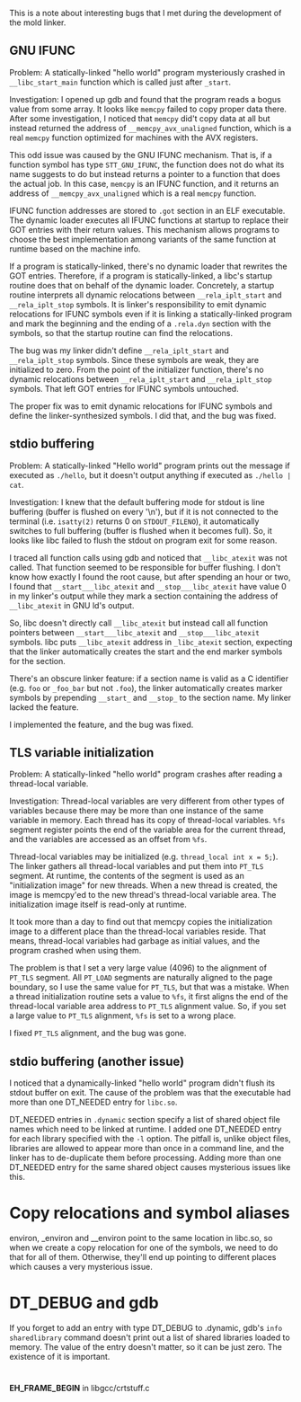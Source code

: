 This is a note about interesting bugs that I met during the
development of the mold linker.

## GNU IFUNC

Problem: A statically-linked "hello world" program mysteriously
crashed in `__libc_start_main` function which is called just after
`_start`.

Investigation: I opened up gdb and found that the program reads a
bogus value from some array. It looks like `memcpy` failed to copy
proper data there.  After some investigation, I noticed that `memcpy`
did't copy data at all but instead returned the address of
`__memcpy_avx_unaligned` function, which is a real `memcpy` function
optimized for machines with the AVX registers.

This odd issue was caused by the GNU IFUNC mechanism.  That is, if a
function symbol has type `STT_GNU_IFUNC`, the function does not do
what its name suggests to do but instead returns a pointer to a
function that does the actual job. In this case, `memcpy` is an IFUNC
function, and it returns an address of `__memcpy_avx_unaligned` which
is a real `memcpy` function.

IFUNC function addresses are stored to `.got` section in an ELF
executable.  The dynamic loader executes all IFUNC functions at
startup to replace their GOT entries with their return values. This
mechanism allows programs to choose the best implementation among
variants of the same function at runtime based on the machine info.

If a program is statically-linked, there's no dynamic loader that
rewrites the GOT entries. Therefore, if a program is
statically-linked, a libc's startup routine does that on behalf of the
dynamic loader. Concretely, a startup routine interprets all dynamic
relocations between `__rela_iplt_start` and `__rela_iplt_stop`
symbols.  It is linker's responsibility to emit dynamic relocations
for IFUNC symbols even if it is linking a statically-linked program
and mark the beginning and the ending of a `.rela.dyn` section with
the symbols, so that the startup routine can find the relocations.

The bug was my linker didn't define `__rela_iplt_start` and
`__rela_iplt_stop` symbols. Since these symbols are weak, they are
initialized to zero. From the point of the initializer function,
there's no dynamic relocations between `__rela_iplt_start` and
`__rela_iplt_stop` symbols. That left GOT entries for IFUNC symbols
untouched.

The proper fix was to emit dynamic relocations for IFUNC symbols and
define the linker-synthesized symbols. I did that, and the bug was
fixed.

## stdio buffering

Problem: A statically-linked "Hello world" program prints out the
message if executed as `./hello`, but it doesn't output anything if
executed as `./hello | cat`.

Investigation: I knew that the default buffering mode for stdout is
line buffering (buffer is flushed on every '\n'), but if it is not
connected to the terminal (i.e. `isatty(2)` returns 0 on
`STDOUT_FILENO`), it automatically switches to full buffering (buffer
is flushed when it becomes full). So, it looks like libc failed to
flush the stdout on program exit for some reason.

I traced all function calls using gdb and noticed that `__libc_atexit`
was not called. That function seemed to be responsible for buffer
flushing. I don't know how exactly I found the root cause, but after
spending an hour or two, I found that `__start___libc_atexit` and
`__stop___libc_atexit` have value 0 in my linker's output while they
mark a section containing the address of `__libc_atexit` in GNU ld's
output.

So, libc doesn't directly call `__libc_atexit` but instead call all
function pointers between `__start___libc_atexit` and
`__stop___libc_atexit` symbols. libc puts `__libc_atexit` address in
`_libc_atexit` section, expecting that the linker automatically
creates the start and the end marker symbols for the section.

There's an obscure linker feature: if a section name is valid as a C
identifier (e.g. `foo` or `_foo_bar` but not `.foo`), the linker
automatically creates marker symbols by prepending `__start_` and
`__stop_` to the section name. My linker lacked the feature.

I implemented the feature, and the bug was fixed.

## TLS variable initialization

Problem: A statically-linked "hello world" program crashes after
reading a thread-local variable.

Investigation: Thread-local variables are very different from other
types of variables because there may be more than one instance of the
same variable in memory. Each thread has its copy of thread-local
variables. `%fs` segment register points the end of the variable area
for the current thread, and the variables are accessed as an offset
from `%fs`.

Thread-local variables may be initialized (e.g. `thread_local int x =
5;`). The linker gathers all thread-local variables and put them into
`PT_TLS` segment. At runtime, the contents of the segment is used as
an "initialization image" for new threads. When a new thread is
created, the image is memcpy'ed to the new thread's thread-local
variable area. The initialization image itself is read-only at
runtime.

It took more than a day to find out that memcpy copies the
initialization image to a different place than the thread-local
variables reside. That means, thread-local variables had garbage as
initial values, and the program crashed when using them.

The problem is that I set a very large value (4096) to the alignment
of `PT_TLS` segment. All `PT_LOAD` segments are naturally aligned to
the page boundary, so I use the same value for `PT_TLS`, but that was
a mistake. When a thread initialization routine sets a value to `%fs`,
it first aligns the end of the thread-local variable area address to
`PT_TLS` alignment value. So, if you set a large value to `PT_TLS`
alignment, `%fs` is set to a wrong place.

I fixed `PT_TLS` alignment, and the bug was gone.

## stdio buffering (another issue)

I noticed that a dynamically-linked "hello world" program didn't
flush its stdout buffer on exit. The cause of the problem was that the
executable had more than one DT_NEEDED entry for `libc.so`.

DT_NEEDED entries in `.dynamic` section specify a list of shared
object file names which need to be linked at runtime. I added one
DT_NEEDED entry for each library specified with the `-l` option.
The pitfall is, unlike object files, libraries are allowed to
appear more than once in a command line, and the linker has to
de-duplicate them before processing. Adding more than one DT_NEEDED
entry for the same shared object causes mysterious issues like this.

# Copy relocations and symbol aliases

environ, _environ and __environ point to the same location in libc.so,
so when we create a copy relocation for one of the symbols, we need to
do that for all of them. Otherwise, they'll end up pointing to different
places which causes a very mysterious issue.

# DT_DEBUG and gdb

If you forget to add an entry with type DT_DEBUG to .dynamic, gdb's
`info sharedlibrary` command doesn't print out a list of shared
libraries loaded to memory. The value of the entry doesn't matter, so
it can be just zero. The existence of it is important.

#

__EH_FRAME_BEGIN__ in libgcc/crtstuff.c
